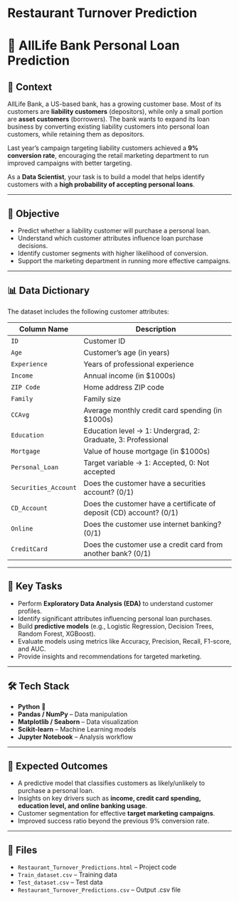# Restaurant Turnover Prediction

# 🏦 AllLife Bank Personal Loan Prediction  

## 📌 Context  
AllLife Bank, a US-based bank, has a growing customer base. Most of its customers are **liability customers** (depositors), while only a small portion are **asset customers** (borrowers). The bank wants to expand its loan business by converting existing liability customers into personal loan customers, while retaining them as depositors.  

Last year’s campaign targeting liability customers achieved a **9% conversion rate**, encouraging the retail marketing department to run improved campaigns with better targeting.  

As a **Data Scientist**, your task is to build a model that helps identify customers with a **high probability of accepting personal loans**.  

---

## 🎯 Objective  
- Predict whether a liability customer will purchase a personal loan.  
- Understand which customer attributes influence loan purchase decisions.  
- Identify customer segments with higher likelihood of conversion.  
- Support the marketing department in running more effective campaigns.  

---

## 📊 Data Dictionary  

The dataset includes the following customer attributes:  

| Column Name        | Description |
|--------------------|-------------|
| `ID`              | Customer ID |
| `Age`             | Customer’s age (in years) |
| `Experience`      | Years of professional experience |
| `Income`          | Annual income (in $1000s) |
| `ZIP Code`        | Home address ZIP code |
| `Family`          | Family size |
| `CCAvg`           | Average monthly credit card spending (in $1000s) |
| `Education`       | Education level → 1: Undergrad, 2: Graduate, 3: Professional |
| `Mortgage`        | Value of house mortgage (in $1000s) |
| `Personal_Loan`   | Target variable → 1: Accepted, 0: Not accepted |
| `Securities_Account` | Does the customer have a securities account? (0/1) |
| `CD_Account`      | Does the customer have a certificate of deposit (CD) account? (0/1) |
| `Online`          | Does the customer use internet banking? (0/1) |
| `CreditCard`      | Does the customer use a credit card from another bank? (0/1) |

---

## 🚀 Key Tasks  
- Perform **Exploratory Data Analysis (EDA)** to understand customer profiles.  
- Identify significant attributes influencing personal loan purchases.  
- Build **predictive models** (e.g., Logistic Regression, Decision Trees, Random Forest, XGBoost).  
- Evaluate models using metrics like Accuracy, Precision, Recall, F1-score, and AUC.  
- Provide insights and recommendations for targeted marketing.  

---

## 🛠️ Tech Stack  
- **Python** 🐍  
- **Pandas / NumPy** – Data manipulation  
- **Matplotlib / Seaborn** – Data visualization  
- **Scikit-learn** – Machine Learning models  
- **Jupyter Notebook** – Analysis workflow  

---

## 📌 Expected Outcomes  
- A predictive model that classifies customers as likely/unlikely to purchase a personal loan.  
- Insights on key drivers such as **income, credit card spending, education level, and online banking usage**.  
- Customer segmentation for effective **target marketing campaigns**.  
- Improved success ratio beyond the previous 9% conversion rate.  

---

## 📁 Files
- `Restaurant_Turnover_Predictions.html` – Project code
- `Train_dataset.csv` – Training data
- `Test_dataset.csv` – Test data
- `Restaurant_Turnover_Predictions.csv` – Output .csv file
